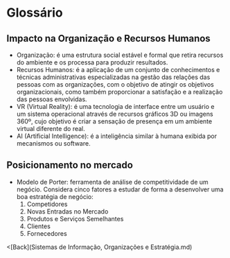 # Glossário #

## Impacto na Organização e Recursos Humanos ##
* Organização: é uma estrutura social estável e formal que retira recursos do ambiente e os processa para produzir resultados.
* Recursos Humanos: é a aplicação de um conjunto de conhecimentos e técnicas administrativas especializadas na gestão das relações das pessoas com as organizações, com o objetivo de atingir os objetivos organizacionais, como também proporcionar a satisfação e a realização das pessoas envolvidas.
* VR (Virtual Reality): é uma tecnologia de interface entre um usuário e um sistema operacional através de recursos gráficos 3D ou imagens 360º, cujo objetivo é criar a sensação de presença em um ambiente virtual diferente do real.
* AI (Artificial Intelligence): é a inteligência similar à humana exibida por mecanismos ou software.

## Posicionamento no mercado ##
* Modelo de Porter: ferramenta de análise de competitividade de um negócio. Considera cinco fatores a estudar de forma a desenvolver uma boa estratégia   de negócio:
  1. Competidores
  2. Novas Entradas no Mercado
  3. Produtos e Serviços Semelhantes
  4. Clientes
  5. Fornecedores


<[Back](Sistemas de Informação, Organizações e Estratégia.md)
